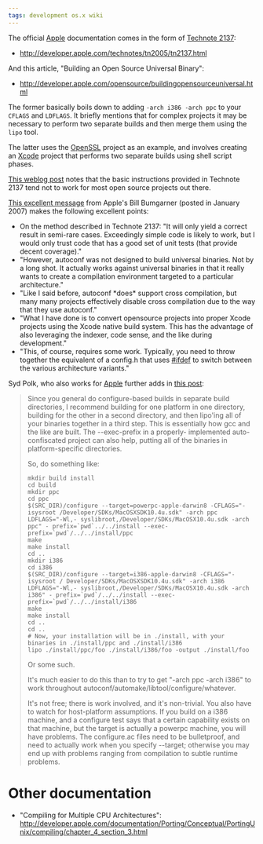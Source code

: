 ```yaml
---
tags: development os.x wiki
---
```


The official [Apple](/wiki/Apple) documentation comes in the form of [Technote 2137](/wiki/Technote_2137):

-   <http://developer.apple.com/technotes/tn2005/tn2137.html>

And this article, "Building an Open Source Universal Binary":

-   <http://developer.apple.com/opensource/buildingopensourceuniversal.html>

The former basically boils down to adding `-arch i386 -arch ppc` to your `CFLAGS` and `LDFLAGS`. It briefly mentions that for complex projects it may be necessary to perform two separate builds and then merge them using the `lipo` tool.

The latter uses the [OpenSSL](/wiki/OpenSSL) project as an example, and involves creating an [Xcode](/wiki/Xcode) project that performs two separate builds using shell script phases.

[This weblog post](http://elliotth.blogspot.com/2006/05/building-universal-binaries-from.html) notes that the basic instructions provided in Technote 2137 tend not to work for most open source projects out there.

[This excellent message](http://lists.apple.com/archives/Xcode-users/2007/Jan/msg00308.html) from Apple's Bill Bumgarner (posted in January 2007) makes the following excellent points:

-   On the method described in Technote 2137: "It will only yield a correct result in semi-rare cases. Exceedingly simple code is likely to work, but I would only trust code that has a good set of unit tests (that provide decent coverage)."
-   "However, autoconf was not designed to build universal binaries. Not by a long shot. It actually works against universal binaries in that it really wants to create a compilation environment targeted to a particular architecture."
-   "Like I said before, autoconf \*does\* support cross compilation, but many many projects effectively disable cross compilation due to the way that they use autoconf."
-   "What I have done is to convert opensource projects into proper Xcode projects using the Xcode native build system. This has the advantage of also leveraging the indexer, code sense, and the like during development."
-   "This, of course, requires some work. Typically, you need to throw together the equivalent of a config.h that uses [\#ifdef](/tags/ifdef) to switch between the various architecture variants."

Syd Polk, who also works for [Apple](/wiki/Apple) further adds in [this post](http://lists.apple.com/archives/Xcode-users/2006/Jul/msg00628.html):

> Since you general do configure-based builds in separate build directories, I recommend building for one platform in one directory, building for the other in a second directory, and then lipo'ing all of your binaries together in a third step. This is essentially how gcc and the like are built. The --exec-prefix in a properly- implemented auto-confiscated project can also help, putting all of the binaries in platform-specific directories.
>
> So, do something like:
>
>     mkdir build install
>     cd build
>     mkdir ppc
>     cd ppc
>     $(SRC_DIR)/configure --target=powerpc-apple-darwin8 -CFLAGS="- isysroot /Developer/SDKs/MacOSXSDK10.4u.sdk" -arch ppc LDFLAGS="-Wl,- syslibroot,/Developer/SDKs/MacOSX10.4u.sdk -arch ppc" - prefix=`pwd`../../install --exec-prefix=`pwd`/../../install/ppc
>     make
>     make install
>     cd ..
>     mkdir i386
>     cd i386
>     $(SRC_DIR)/configure --target=i386-apple-darwin8 -CFLAGS="-isysroot / Developer/SDKs/MacOSXSDK10.4u.sdk" -arch i386 LDFLAGS="-Wl,- syslibroot,/Developer/SDKs/MacOSX10.4u.sdk -arch i386" - prefix=`pwd`/../../install --exec-prefix=`pwd`/../../install/i386
>     make
>     make install
>     cd ..
>     cd ..
>     # Now, your installation will be in ./install, with your binaries in ./install/ppc and ./install/i386
>     lipo ./install/ppc/foo ./install/i386/foo -output ./install/foo
>
> Or some such.
>
> It's much easier to do this than to try to get "-arch ppc -arch i386" to work throughout autoconf/automake/libtool/configure/whatever.
>
> It's not free; there is work involved, and it's non-trivial. You also have to watch for host-platform assumptions. If you build on a i386 machine, and a configure test says that a certain capability exists on that machine, but the target is actually a powerpc machine, you will have problems. The configure.ac files need to be bulletproof, and need to actually work when you specify --target; otherwise you may end up with problems ranging from compilation to subtle runtime problems.

# Other documentation

-   "Compiling for Multiple CPU Architectures": <http://developer.apple.com/documentation/Porting/Conceptual/PortingUnix/compiling/chapter_4_section_3.html>
